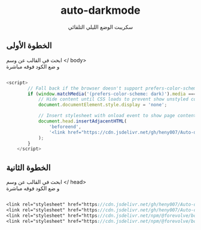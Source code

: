 <h1 align="center">auto-darkmode</h1>

<p align="center">سكريبت الوضع الليلي التلقائي</p>

## الخطوة الأولى 
ابحث في القالب عن وسم 
</ body>           
و ضع الكود فوقه مباشرة

```js

<script>
        // Fall back if the browser doesn't support prefers-color-scheme
        if (window.matchMedia('(prefers-color-scheme: dark)').media === 'not all') {
            // Hide content until CSS loads to prevent show unstyled code.
            document.documentElement.style.display = 'none';

            // Insert stylesheet with onload event to show page content.
            document.head.insertAdjacentHTML(
                'beforeend',
                '<link href="https://cdn.jsdelivr.net/gh/heny007/Auto-darkmode/dark-theme.css" rel="stylesheet" onload="document.documentElement.style.display=\'\'" />'
            );
        }
    </script>

```

## الخطوة الثانية
ابحث في القالب عن وسم
</ head>      
و ضع الكود فوقه مباشرة

```scss

<link rel="stylesheet" href="https://cdn.jsdelivr.net/gh/heny007/Auto-darkmode/light-theme.css" rel="stylesheet" media="(prefers-color-scheme: light)" />
<link rel="stylesheet" href="https://cdn.jsdelivr.net/gh/heny007/Auto-darkmode/dark-theme.css" rel="stylesheet" media="(prefers-color-scheme: dark)" />
<link rel="stylesheet" href="https://cdn.jsdelivr.net/npm/@forevolve/bootstrap-dark@1.1.0/dist/css/bootstrap-dark.min.css" />
<link rel="stylesheet" href="https://cdn.jsdelivr.net/npm/@forevolve/bootstrap-dark@1.1.0/dist/css/bootstrap-prefers-light.min.css" />
 
```
